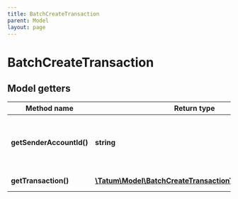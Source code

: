 ```yaml
---
title: BatchCreateTransaction
parent: Model
layout: page
---
```


# BatchCreateTransaction

## Model getters

Method name | Return type | Description | Notes
------------ | ------------- | ------------- | -------------
**getSenderAccountId()** | **string** | Internal sender account ID within Tatum platform | ex.: `5e6645712b55823de7ea82f1`
**getTransaction()** | [**\Tatum\Model\BatchCreateTransactionTransactionInner[]**](../BatchCreateTransactionTransactionInner) | Array of block seals. | ex.: `null` [optional]

